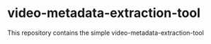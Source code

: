 # video-metadata-extraction-tool
This repository contains the simple video-metadata-extraction-tool
